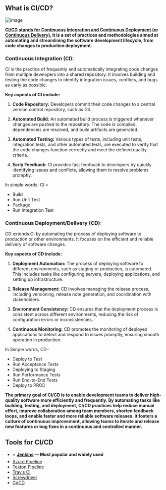 ## What is CI/CD?

![image](https://github.com/user-attachments/assets/b100cd25-1af5-49f0-9964-920df60c6154)

**<ins>CI/CD stands for Continuous Integration and Continuous Deployment (or Continuous Delivery).</ins> It is a set of practices and methodologies aimed at automating and streamlining the software development lifecycle, from code changes to production deployment.**

### **Continuous Integration (CI):** 
CI is the practice of frequently and automatically integrating code changes from multiple developers into a shared repository. It involves building and testing the code changes to identify integration issues, conflicts, and bugs as early as possible. 

**Key aspects of CI include:**

1. **Code Repository:** Developers commit their code changes to a central version control repository, such as Git.

2. **Automated Build:** An automated build process is triggered whenever changes are pushed to the repository. The code is compiled, dependencies are resolved, and build artifacts are generated.

3. **Automated Testing:** Various types of tests, including unit tests, integration tests, and other automated tests, are executed to verify that the code changes function correctly and meet the defined quality criteria.

4. **Early Feedback:** CI provides fast feedback to developers by quickly identifying issues and conflicts, allowing them to resolve problems promptly.


In simple words: CI =
-  Build  
-  Run Unit Test  
-  Package  
-  Run Integration Test  


### **Continuous Deployment/Delivery (CD):** 
CD extends CI by automating the process of deploying software to production or other environments. It focuses on the efficient and reliable delivery of software changes. 

**Key aspects of CD include:**

1. **Deployment Automation:** The process of deploying software to different environments, such as staging or production, is automated. This includes tasks like configuring servers, deploying applications, and setting up infrastructure.<br>

2. **Release Management:** CD involves managing the release process, including versioning, release note generation, and coordination with stakeholders.<br>

3. **Environment Consistency:** CD ensures that the deployment process is consistent across different environments, reducing the risk of configuration errors or inconsistencies.<br>

4. **Continuous Monitoring:** CD promotes the monitoring of deployed applications to detect and respond to issues promptly, ensuring smooth operation in production.

In Simple words, CD=
-  Deploy to Test  
-  Run Acceptance Tests  
-  Deploying to Staging  
-  Run Performance Tests  
-  Run End-to-End Tests  
-  Deploy to PROD  
   
**The primary goal of CI/CD is to enable development teams to deliver high-quality software more efficiently and frequently. By automating tasks like building, testing, and deployment, CI/CD practices help reduce manual effort, improve collaboration among team members, shorten feedback loops, and enable faster and more reliable software releases. It fosters a culture of continuous improvement, allowing teams to iterate and release new features or bug fixes in a continuous and controlled manner.**

## Tools for CI/CD 

-  ⭐️ **[Jenkins](https://www.jenkins.io/) — Most popular and widely used**
-  [Azure Pipeline](https://azure.microsoft.com/en-us/products/devops/pipelines)
-  [Tekton Pipeline](https://tekton.dev/)
-  [Travis CI](https://www.travis-ci.com/)
-  [Screwdriver](https://screwdriver.cd/)
-  [GoCD](https://www.gocd.org/index.html)
